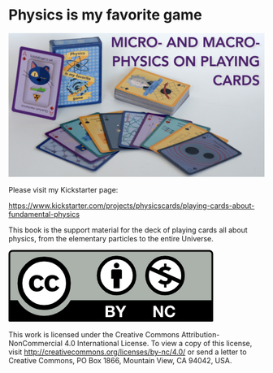 # Physics is my favorite game 

![pic](header.png)

Please visit my Kickstarter page:

https://www.kickstarter.com/projects/physicscards/playing-cards-about-fundamental-physics

This book is the support material for the deck of playing cards all about physics, from the elementary particles to the entire Universe.

![cc](Pics/by-nc.png)

This work is licensed under the Creative Commons Attribution-NonCommercial 4.0 International License. To view a copy of this license, visit http://creativecommons.org/licenses/by-nc/4.0/ or send a letter to Creative Commons, PO Box 1866, Mountain View, CA 94042, USA.